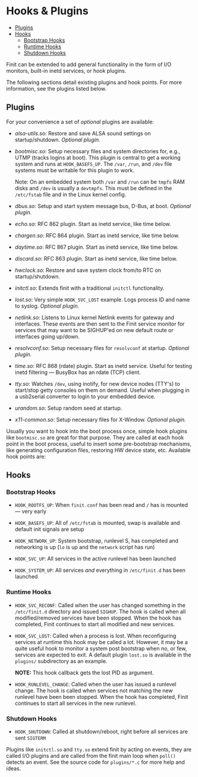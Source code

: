 Hooks & Plugins
===============

* [Plugins](#plugins)
* [Hooks](#hooks)
  * [Bootstrap Hooks](#bootstrap-hooks)
  * [Runtime Hooks](#runtime-hooks)
  * [Shutdown Hooks](#shutdown-hooks)

Finit can be extended to add general functionality in the form of I/O
monitors, built-in inetd services, or hook plugins.

The following sections detail existing plugins and hook points.  For
more information, see the plugins listed below.


Plugins
-------

For your convenience a set of *optional* plugins are available:

* *alsa-utils.so*: Restore and save ALSA sound settings on
  startup/shutdown.  _Optional plugin._

* *bootmisc.so*: Setup necessary files and system directories for, e.g.,
  UTMP (tracks logins at boot).  This plugin is central to get a working
  system and runs at `HOOK_BASEFS_UP`.  The `/var`, `/run`, and `/dev`
  file systems must be writable for this plugin to work.

  Note: On an embedded system both `/var` and `/run` can be `tmpfs` RAM
  disks and `/dev` is usually a `devtmpfs`.  This must be defined in the
  `/etc/fstab` file and in the Linux kernel config.

* *dbus.so*: Setup and start system message bus, D-Bus, at boot.
  _Optional plugin._

* *echo.so*: RFC 862 plugin.  Start as inetd service, like time below.

* *chargen.so*: RFC 864 plugin.  Start as inetd service, like time below.

* *daytime.so*: RFC 867 plugin.  Start as inetd service, like time below.

* *discard.so*: RFC 863 plugin.  Start as inetd service, like time below.

* *hwclock.so*: Restore and save system clock from/to RTC on
  startup/shutdown.

* *initctl.so*: Extends finit with a traditional `initctl` functionality.

* *lost.so*: Very simple `HOOK_SVC_LOST` example.  Logs process ID and
  name to syslog.  _Optional plugin._

* *netlink.so*: Listens to Linux kernel Netlink events for gateway and
  interfaces.  These events are then sent to the Finit service monitor
  for services that may want to be SIGHUP'ed on new default route or
  interfaces going up/down.

* *resolvconf.so*: Setup necessary files for `resolvconf` at startup.
  _Optional plugin._

* *time.so*: RFC 868 (rdate) plugin.  Start as inetd service.  Useful
  for testing inetd filtering — BusyBox has an rdate (TCP) client.

* *tty.so*: Watches `/dev`, using inotify, for new device nodes (TTY's)
  to start/stop getty consoles on them on demand.  Useful when plugging
  in a usb2serial converter to login to your embedded device.

* *urandom.so*: Setup random seed at startup.

* *x11-common.so*: Setup necessary files for X-Window.  _Optional plugin._

Usually you want to hook into the boot process once, simple hook plugins
like `bootmisc.so` are great for that purpose.  They are called at each
hook point in the boot process, useful to insert some pre-bootstrap
mechanisms, like generating configuration files, restoring HW device
state, etc.  Available hook points are:


Hooks
-----

### Bootstrap Hooks

* `HOOK_ROOTFS_UP`: When `finit.conf` has been read and `/` has is
  mounted — very early

* `HOOK_BASEFS_UP`: All of `/etc/fstab` is mounted, swap is available
  and default init signals are setup

* `HOOK_NETWORK_UP`: System bootstrap, runlevel S, has completed and
  networking is up (`lo` is up and the `network` script has run)

* `HOOK_SVC_UP`: All services in the active runlevel has been launched

* `HOOK_SYSTEM_UP`: All services *and* everything in `/etc/finit.d`
  has been launched

### Runtime Hooks

* `HOOK_SVC_RECONF`: Called when the user has changed something in the
  `/etc/finit.d` directory and issued `SIGHUP`.  The hook is called when
  all modified/removed services have been stopped.  When the hook has
  completed, Finit continues to start all modified and new services.

* `HOOK_SVC_LOST`: Called when a process is lost.  When reconfiguring
  services at runtime this hook may be called a lot.  However, it may be
  a quite useful hook to monitor a system post bootstrap when no, or
  few, services are expected to exit.  A default plugin `lost.so` is
  available in the `plugins/` subdirectory as an example.

  **NOTE:** This hook callback gets the lost PID as argument.

* `HOOK_RUNLEVEL_CHANGE`: Called when the user has issued a runlevel
  change.  The hook is called when services not matching the new
  runlevel have been been stopped.  When the hook has completed, Finit
  continues to start all services in the new runlevel.

### Shutdown Hooks

* `HOOK_SHUTDOWN`: Called at shutdown/reboot, right before all
  services are sent `SIGTERM`

Plugins like `initctl.so` and `tty.so` extend finit by acting on events,
they are called I/O plugins and are called from the finit main loop when
`poll()` detects an event.  See the source code for `plugins/*.c` for
more help and ideas.
